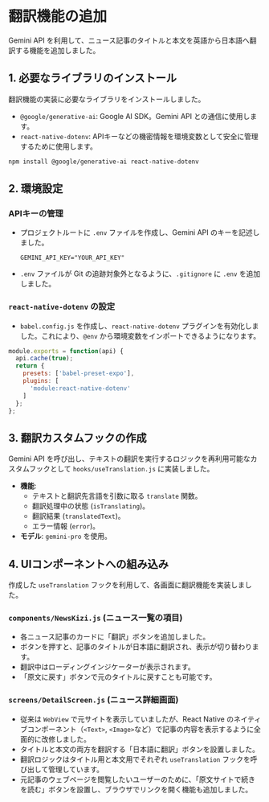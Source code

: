 # 翻訳機能の追加

Gemini API を利用して、ニュース記事のタイトルと本文を英語から日本語へ翻訳する機能を追加しました。

## 1. 必要なライブラリのインストール

翻訳機能の実装に必要なライブラリをインストールしました。

-   `@google/generative-ai`: Google AI SDK。Gemini API との通信に使用します。
-   `react-native-dotenv`: APIキーなどの機密情報を環境変数として安全に管理するために使用します。

```bash
npm install @google/generative-ai react-native-dotenv
```

## 2. 環境設定

### APIキーの管理
- プロジェクトルートに `.env` ファイルを作成し、Gemini API のキーを記述しました。
  ```
  GEMINI_API_KEY="YOUR_API_KEY"
  ```
- `.env` ファイルが Git の追跡対象外となるように、`.gitignore` に `.env` を追加しました。

### `react-native-dotenv` の設定
- `babel.config.js` を作成し、`react-native-dotenv` プラグインを有効化しました。これにより、`@env` から環境変数をインポートできるようになります。

```javascript
module.exports = function(api) {
  api.cache(true);
  return {
    presets: ['babel-preset-expo'],
    plugins: [
      'module:react-native-dotenv'
    ]
  };
};
```

## 3. 翻訳カスタムフックの作成

Gemini API を呼び出し、テキストの翻訳を実行するロジックを再利用可能なカスタムフックとして `hooks/useTranslation.js` に実装しました。

-   **機能**:
    -   テキストと翻訳先言語を引数に取る `translate` 関数。
    -   翻訳処理中の状態 (`isTranslating`)。
    -   翻訳結果 (`translatedText`)。
    -   エラー情報 (`error`)。
-   **モデル**: `gemini-pro` を使用。

## 4. UIコンポーネントへの組み込み

作成した `useTranslation` フックを利用して、各画面に翻訳機能を実装しました。

### `components/NewsKizi.js` (ニュース一覧の項目)
-   各ニュース記事のカードに「翻訳」ボタンを追加しました。
-   ボタンを押すと、記事のタイトルが日本語に翻訳され、表示が切り替わります。
-   翻訳中はローディングインジケーターが表示されます。
-   「原文に戻す」ボタンで元のタイトルに戻すことも可能です。

### `screens/DetailScreen.js` (ニュース詳細画面)
-   従来は `WebView` で元サイトを表示していましたが、React Native のネイティブコンポーネント（`<Text>`, `<Image>`など）で記事の内容を表示するように全面的に改修しました。
-   タイトルと本文の両方を翻訳する「日本語に翻訳」ボタンを設置しました。
-   翻訳ロジックはタイトル用と本文用でそれぞれ `useTranslation` フックを呼び出して管理しています。
-   元記事のウェブページを閲覧したいユーザーのために、「原文サイトで続きを読む」ボタンを設置し、ブラウザでリンクを開く機能も追加しました。
